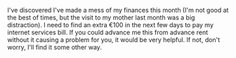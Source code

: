 I've discovered I've made a mess of my finances this month (I'm not good at the best of times, but the visit to my mother last month was a big distraction). I need to find an extra €100 in the next few days to pay my internet services bill. If you could advance me this from advance rent without it causing a problem for you, it would be very helpful. If not, don't worry, I'll find it some other way.
